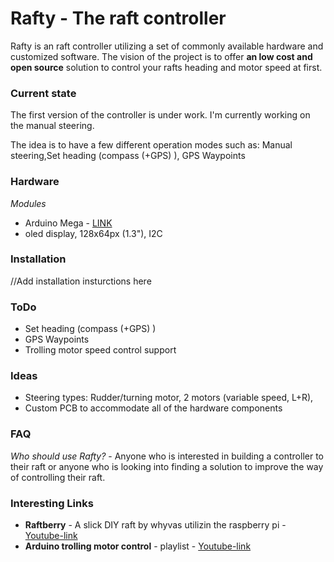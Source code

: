 # Rafty - The raft controller

Rafty is an raft controller utilizing a set of commonly available hardware and customized software. The vision of the project is to offer **an low cost and open source** solution to control your rafts heading and motor speed at first.

### Current state
 The first version of the controller is under work. I'm currently working on the manual steering.
 
 The idea is to have a few different operation modes such as: Manual steering,Set heading (compass (+GPS) ), GPS Waypoints

### Hardware
*Modules*
- Arduino Mega - [LINK](https://wiki.eprolabs.com/index.php?title=Arduino_Mega_2560)
- oled display, 128x64px (1.3"), I2C

### Installation
//Add installation insturctions here

### ToDo
- Set heading (compass (+GPS) )
- GPS Waypoints
- Trolling motor speed control support

### Ideas
- Steering types: Rudder/turning motor, 2 motors (variable speed, L+R), 
- Custom PCB to accommodate all of the hardware components

### FAQ
*Who should use Rafty?* - Anyone who is interested in building a controller to their raft or anyone who is looking into finding a solution to improve the way of controlling their raft.

### Interesting Links

- **Raftberry** - A slick DIY raft by whyvas utilizin the raspberry pi - [Youtube-link](https://www.youtube.com/watch?v=FZvU3U1wZWo)
- **Arduino trolling motor control** - playlist - [Youtube-link](https://www.youtube.com/watch?v=6x0FvOmj4-c&list=PLTG7vjP532eB1pa_4ksy487CqLr0YJeoE)



